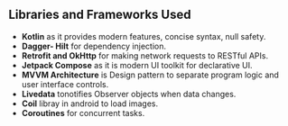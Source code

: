 
## Libraries and Frameworks Used
- **Kotlin** as it provides modern features, concise syntax, null safety.
- **Dagger- Hilt**  for dependency injection.
- **Retrofit and OkHttp** for making network requests to RESTful APIs.
- **Jetpack Compose** as it is modern UI toolkit for declarative UI.
- **MVVM Architecture** is Design pattern to separate program logic and user interface controls.
- **Livedata** tonotifies Observer objects when data changes.
- **Coil** libray in android to load images.
- **Coroutines**  for concurrent tasks.
